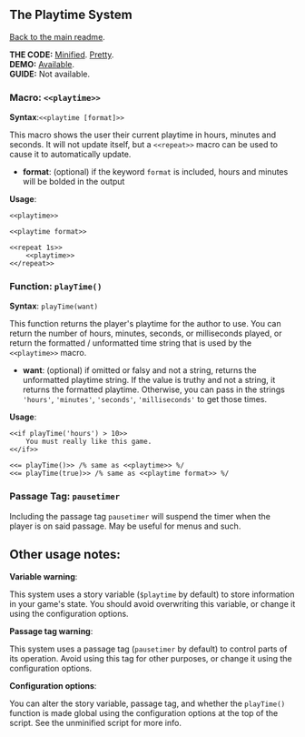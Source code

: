 ## The Playtime System

[Back to the main readme](https://github.com/ChapelR/custom-macros-for-sugarcube-2/blob/master/readme.md).



**THE CODE:** [Minified](https://github.com/ChapelR/custom-macros-for-sugarcube-2/blob/master/scripts/minified/playtime.min.js). [Pretty](https://github.com/ChapelR/custom-macros-for-sugarcube-2/blob/master/scripts/playtime.js).  
**DEMO:** [Available](http://holylandgame.com/custom-macros.html).  
**GUIDE:** Not available.

### Macro: `<<playtime>>`

**Syntax**:`<<playtime [format]>>`

This macro shows the user their current playtime in hours, minutes and seconds.  It will not update itself, but a `<<repeat>>` macro can be used to cause it to automatically update.

 * **format**: (optional) if the keyword `format` is included, hours and minutes will be bolded in the output

**Usage**:
```
<<playtime>>

<<playtime format>>

<<repeat 1s>>
	<<playtime>>
<</repeat>>
```

### Function: `playTime()`

**Syntax**: `playTime(want)`

This function returns the player's playtime for the author to use.  You can return the number of hours, minutes, seconds, or milliseconds played, or return the formatted / unformatted time string that is used by the `<<playtime>>` macro.

* **want**: (optional) if omitted or falsy and not a string, returns the unformatted playtime string.  If the value is truthy and not a string, it returns the formatted playtime.  Otherwise, you can pass in the strings `'hours'`, `'minutes'`, `'seconds'`, `'milliseconds'` to get those times.

**Usage**:
```
<<if playTime('hours') > 10>>
	You must really like this game.
<</if>>

<<= playTime()>> /% same as <<playtime>> %/
<<= playTime(true)>> /% same as <<playtime format>> %/
```

### Passage Tag: `pausetimer`

Including the passage tag `pausetimer` will suspend the timer when the player is on said passage.  May be useful for menus and such.

## Other usage notes:

**Variable warning**:

This system uses a story variable (`$playtime` by default) to store information in your game's state.  You should avoid overwriting this variable, or change it using the configuration options.

**Passage tag warning**:

This system uses a passage tag (`pausetimer` by default) to control parts of its operation.  Avoid using this tag for other purposes, or change it using the configuration options.

**Configuration options**:

You can alter the story variable, passage tag, and whether the `playTime()` function is made global using the configuration options at the top of the script.  See the unminified script for more info.